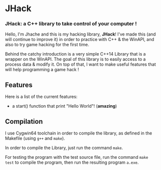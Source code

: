 # JHack
### JHack: a C++ library to take control of your computer !


Hello, I'm Jhache and this is my hacking library, **JHack**! I've made this (and will continue to improve it) 
in order to practice with C++ & the WinAPI, and also to try game hacking for the first time.

Behind the catchy introduction is a very simple C++14 Library that is a wrapper on the WinAPI.
The goal of this library is to easily access to a process data & modify it.
On top of that, I want to make useful features that will help programming a game hack !


## Features
Here is a list of the current features:
- a start() function that print "Hello World"! (**amazing**)


## Compilation
I use Cygwin64 toolchain in order to compile the library, as defined in the Makefile (using `g++` and `make`).

In order to compile the Library, just run the command `make`.

For testing the program with the test source file, run the command `make test` to compile the program,
then run the resulting program `a.exe`.
